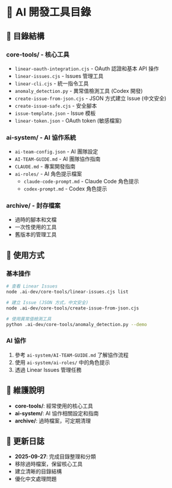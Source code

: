 # 🤖 AI 開發工具目錄

## 📁 目錄結構

### **core-tools/** - 核心工具
- `linear-oauth-integration.cjs` - OAuth 認證和基本 API 操作
- `linear-issues.cjs` - Issues 管理工具
- `linear-cli.cjs` - 統一指令工具
- `anomaly_detection.py` - 異常值檢測工具 (Codex 開發)
- `create-issue-from-json.cjs` - JSON 方式建立 Issue (中文安全)
- `create-issue-safe.cjs` - 安全腳本
- `issue-template.json` - Issue 模板
- `linear-token.json` - OAuth token (敏感檔案)

### **ai-system/** - AI 協作系統
- `ai-team-config.json` - AI 團隊設定
- `AI-TEAM-GUIDE.md` - AI 團隊協作指南
- `CLAUDE.md` - 專案開發指南
- `ai-roles/` - AI 角色提示檔案
  - `claude-code-prompt.md` - Claude Code 角色提示
  - `codex-prompt.md` - Codex 角色提示

### **archive/** - 封存檔案
- 過時的腳本和文檔
- 一次性使用的工具
- 舊版本的管理工具

## 🚀 使用方式

### **基本操作**
```bash
# 查看 Linear Issues
node .ai-dev/core-tools/linear-issues.cjs list

# 建立 Issue (JSON 方式，中文安全)
node .ai-dev/core-tools/create-issue-from-json.cjs

# 使用異常值檢測工具
python .ai-dev/core-tools/anomaly_detection.py --demo
```

### **AI 協作**
1. 參考 `ai-system/AI-TEAM-GUIDE.md` 了解協作流程
2. 使用 `ai-system/ai-roles/` 中的角色提示
3. 透過 Linear Issues 管理任務

## 🔧 維護說明

- **core-tools/**: 經常使用的核心工具
- **ai-system/**: AI 協作相關設定和指南
- **archive/**: 過時檔案，可定期清理

## 📝 更新日誌

- **2025-09-27**: 完成目錄整理和分類
- 移除過時檔案，保留核心工具
- 建立清晰的目錄結構
- 優化中文處理問題
